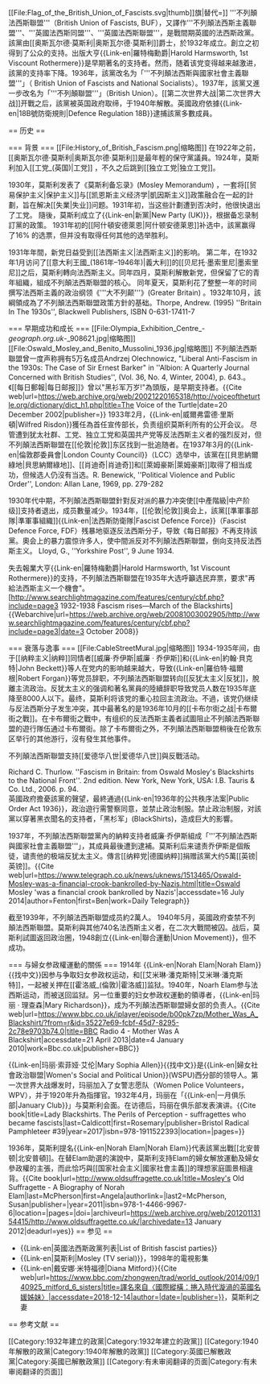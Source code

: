 [[File:Flag_of_the_British_Union_of_Fascists.svg|thumb]]旗|替代=]]
'''不列顛法西斯聯盟'''（British Union of Fascists, BUF），又譯作'''不列顛法西斯主義聯盟'''、'''英國法西斯同盟'''、'''英國法西斯聯盟'''，是戰間期英國的法西斯政黨。該黨由[[奥斯瓦尔德·莫斯利|奥斯瓦尔德·莫斯利]]爵士，於1932年成立。創立之初得到了公众的支持。出版大亨{{Link-en|羅特梅勳爵|Harold Harmsworth, 1st Viscount Rothermere}}是早期著名的支持者。然而，随着该党变得越来越激进，該黨的支持率下降。1936年，該黨改名为「'''不列顛法西斯與國家社會主義聯盟'''」（ British Union of Fascists and National Socialists）。1937年，該黨又進一步改名为「'''不列顛聯盟'''」（British Union）。[[第二次世界大战|第二次世界大战]]开戰之后，該黨被英国政府取缔，于1940年解散。英國政府依據{{Link-en|18B號防衛規則|Defence Regulation 18B}}逮捕該黨多數成員。

== 历史 ==

=== 背景 ===
[[File:History_of_British_Fascism.png|缩略图]]
在1922年之前，[[奥斯瓦尔德·莫斯利|奥斯瓦尔德·莫斯利]]是最年輕的保守黨議員。1924年，莫斯利加入[[工党_(英国)|工党]] ，不久之后跳到[[独立工党|独立工党]]。

1930年，莫斯利发表了《莫斯利备忘录》(Mosley Memorandum) ，一套将[[贸易保护主义|保护主义]]与[[凯恩斯主义经济学|凱因斯主义]]政策融合在一起的計劃，旨在解决[[失業|失业]]问题。1931年初，当这些計劃遭到否决时，他很快退出了工党。 隨後，莫斯利成立了{{Link-en|新黨|New Party (UK)}}，根据备忘录制訂黨的政策。 1931年初的[[阿什頓安德萊恩|阿什顿安德莱恩]]补选中，該黨赢得了16% 的选票，但并没有取得任何其他的选举胜利。

1931年年間，新党日益受到[[法西斯主义|法西斯主义]]的影响。<ref name="Britaininthe1930s" /> 第二年，在1932年1月访问了[[意大利王國_(1861年–1946年)|義大利]]的[[贝尼托·墨索里尼|墨索里尼]]之后，莫斯利轉向法西斯主义。同年四月，莫斯利解散新党，但保留了它的青年組織，組成不列顛法西斯聯盟的核心。 同年夏天，莫斯利花了整整一年的时间撰写法西斯主義的政治纲领《'''大不列颠'''》(Greater Britain) 。1932年10月，該綱領成為了不列顛法西斯聯盟政策方針的基础。<ref name="Britaininthe1930s">Thorpe, Andrew. (1995) ''Britain In The 1930s'', Blackwell Publishers, ISBN 0-631-17411-7 </ref>

=== 早期成功和成长 ===
[[File:Olympia_Exhibition_Centre_-_geograph.org.uk_-_908621.jpg|缩略图]]
[[File:Oswald_Mosley_and_Benito_Mussolini_1936.jpg|缩略图]]
不列顛法西斯聯盟曾一度声称拥有5万名成员<ref>Andrzej Olechnowicz, "Liberal Anti-Fascism in the 1930s: The Case of Sir Ernest Barker" in ''Albion: A Quarterly Journal Concerned with British Studies'', (Vol. 36, No. 4, Winter, 2004), p. 643.</ref>。《[[每日郵報|每日邮报]]》曾以"黑衫军万岁!"為頭版，是早期支持者。<ref>{{Cite web|url=https://web.archive.org/web/20021220165318/http://voiceoftheturtle.org/dictionary/dict_h1.php|title=The Voice of the Turtle|date=20 December 2002|publisher=}}</ref> 1933年2月，{{Link-en|威爾弗雷德·里斯頓|Wilfred Risdon}}獲任為首任宣传部长，负责组织莫斯利所有的公开会议。 尽管遭到犹太社群、工党、独立工党和英国共产党等反法西斯主义者的强烈反对，但不列顛法西斯聯盟在[[伦敦|伦敦]]东区找到一批追随者。在1937年3月的{{Link-en|倫敦郡委員會|London County Council}}（LCC）选举中，该黨在[[貝思納爾綠地|貝思納爾綠地]]、[[肖迪奇|肖迪奇]]和[[萊姆豪斯|萊姆豪斯]]取得了相当成功，但候选人仍沒有当选。<ref>R. Benewick, ''Political Violence and Public Order'', London: Allan Lane, 1969, pp. 279-282</ref>

1930年代中期，不列顛法西斯聯盟針對反对派的暴力冲突使[[中產階級|中产阶级]]支持者退出，成员數量减少。1934年，[[伦敦|伦敦]]奥会上，該黨[[準軍事部隊|準軍事組織]]{{Link-en|法西斯防衛隊|Fascist Defence Force}}（Fascist Defence Force, FDF）残暴地驱逐反法西斯分子，导致《每日邮报》不再支持該黨。奧会上的暴力震惊许多人，使中間派反对不列顛法西斯聯盟，倒向支持反法西斯主义。 <ref>Lloyd, G., ''Yorkshire Post'', 9 June 1934.</ref>

失去報業大亨{{Link-en|羅特梅勳爵|Harold Harmsworth, 1st Viscount Rothermere}}的支持，不列顛法西斯聯盟在1935年大选呼籲选民弃票，要求"再給法西斯主义一个機會"。<ref>[http://www.searchlightmagazine.com/features/century/cbf.php?include=page3 1932-1938 Fascism rises—March of the Blackshirts] {{Webarchive|url=https://web.archive.org/web/20081003002905/http://www.searchlightmagazine.com/features/century/cbf.php?include=page3|date=3 October 2008}}</ref> 

=== 衰落与逸事 ===
[[File:CableStreetMural.jpg|缩略图]]
1934-1935年间，由于[[纳粹主义|纳粹]]同情者[[威廉·乔伊斯|威廉 · 乔伊斯]]和{{Link-en|約翰·貝克特|John Beckett}}等人在党内的影响越来越大，导致{{Link-en|羅伯特·福爾根|Robert Forgan}}等党员辞职，不列顛法西斯聯盟转向[[反犹太主义|反犹]]，脫離主流政治。反犹太主义的强调和著名黨員的陸續辞职导致党员人数在1935年底降至8000人以下。最终，莫斯利将该党的重心拉回主流政治。不過，该党仍继续与反法西斯分子发生冲突，其中最著名的是1936年10月的[[卡布尔街之战|卡布爾街之戰]]。在卡布爾街之戰中，有组织的反法西斯主義者試圖阻止不列顛法西斯聯盟的遊行隊伍通过卡布爾街。除了卡布爾街之外，不列顛法西斯聯盟稍後在伦敦东区举行的其他游行，沒有發生其他事件。

不列顛法西斯聯盟支持[[爱德华八世|爱德华八世]]與反戰活动。<ref name="thurlow94"><div>Richard C. Thurlow. ''Fascism in Britain: from Oswald Mosley's Blackshirts to the National Front''. 2nd edition. New York, New York, USA: I.B. Tauris & Co. Ltd., 2006. p. 94.</div></ref> 英國政府擔憂該黨的聲望，最終通過{{Link-en|1936年的公共秩序法案|Public Order Act 1936}}，政治遊行需警察同意，並禁止政治制服。禁止政治制服，对該黨以穿著黑衣聞名的支持者，「黑杉军」(BlackShirts)，造成巨大的影響。

1937年，不列顛法西斯聯盟黨內的納粹支持者威廉‧乔伊斯組成「'''不列顛法西斯與國家社會主義聯盟'''」，其成員最後遭到逮補。莫斯利后来谴责乔伊斯是個叛徒，谴责他的极端反犹太主义。傳言[[纳粹党|德國纳粹]]捐赠該黨大约5萬[[英镑|英镑]]。<ref>{{Cite web|url=https://www.telegraph.co.uk/news/uknews/1513465/Oswald-Mosley-was-a-financial-crook-bankrolled-by-Nazis.html|title=Oswald Mosley 'was a financial crook bankrolled by Nazis'|accessdate=16 July 2014|author=Fenton|first=Ben|work=Daily Telegraph}}</ref>

截至1939年，不列顛法西斯聯盟成员約2萬人。<ref name="thurlow94" /> 1940年5月，英國政府查禁不列顛法西斯聯盟。莫斯利與其他740名法西斯主义者，在二次大戰間被囚。战后，莫斯利試圖返回政治圈，1948創立{{Link-en|聯合運動|Union Movement}}，但不成功。

=== 与婦女参政權運動的關係 ===
1914年 {{Link-en|Norah Elam|Norah Elam}}{{找中文}}因参与争取妇女参政权运动，和[[艾米琳·潘克斯特|艾米琳·潘克斯特]]，一起被关押在[[霍洛威_(倫敦)|霍洛威]]监狱。1940年，Noarh Elam参与法西斯运动，而被送回监狱。另一位重要的妇女参政权運動的領導者，{{Link-en|玛丽 · 理查森|Mary Richardson}}，成为不列顛法西斯聯盟婦女部的负责人。<ref>{{Cite web|url=https://www.bbc.co.uk/iplayer/episode/b00pk7zp/Mother_Was_A_Blackshirt/?from=r&id=35227e69-fcbf-45d7-8295-2c78e9703b74.0|title=BBC Radio 4 - Mother Was A Blackshirt|accessdate=21 April 2013|date=4 January 2010|work=Bbc.co.uk|publisher=BBC}}</ref>

{{Link-en|玛丽·索菲娅·艾伦|Mary Sophia Allen}}{{找中文}}是{{Link-en|婦女社會政治聯盟|Women's Social and Political Union}}(WSPU)西分部的领导人。第一次世界大战爆发时，玛丽加入了女警志愿队（Women Police Volunteers，WPV），并于1920年升為指揮官。1932年4月，玛丽在「{{Link-en|一月俱乐部|January Club}}」与莫斯利会面。在访德后，玛丽在俱乐部发表演讲。<ref>{{Cite book|title=Lady Blackshirts. The Perils of Perception - suffragettes who became fascists|last=Caldicott|first=Rosemary|publisher=Bristol Radical Pamphleteer #39|year=2017|isbn=978-1911522393|location=|pages=}}</ref>

1936年，莫斯利提名{{Link-en|Norah Elam|Norah Elam}}代表該黨出戰[[北安普顿|北安普頓]]。在替Elam助選的演說中，莫斯利支持Elam的婦女解放運動及婦女參政權的主張，而此恰巧與[[国家社会主义|國家社會主義]]的理想家庭圖景相違背。<ref name="McPherson & McPherson">{{Cite book|url=http://www.oldsuffragette.co.uk|title=Mosley's Old Suffragette - A Biography of Norah Elam|last=McPherson|first=Angela|authorlink=|last2=McPherson, Susan|publisher=|year=2011|isbn=978-1-4466-9967-6|location=|pages=|doi=|archiveurl=https://web.archive.org/web/20120113154415/http://www.oldsuffragette.co.uk/|archivedate=13 January 2012|deadurl=yes}}</ref>
== 参见 ==

* {{Link-en|英國法西斯政黨列表|List of British fascist parties}}
* {{Link-en|莫斯利|Mosley (TV serial)}}，1998年的電視影集
* {{Link-en|戴安娜·米特福德|Diana Mitford}}<ref>{{Cite web|url=https://www.bbc.com/zhongwen/trad/world_outlook/2014/09/140925_mitford_6_sisters|title=譯名來自〈國際縱橫：捲入時代漩渦的英國名媛姊妹〉|accessdate=2018-12-14|author=|date=|publisher=}}</ref>，莫斯利之妻

== 参考文献 ==

[[Category:1932年建立的政黨|Category:1932年建立的政黨]]
[[Category:1940年解散的政黨|Category:1940年解散的政黨]]
[[Category:英國已解散政黨|Category:英國已解散政黨]]
[[Category:有未审阅翻译的页面|Category:有未审阅翻译的页面]]